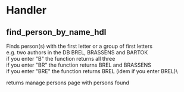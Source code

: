 # Handler
 
## find_person_by_name_hdl

Finds person(s) with the first letter or a group of first letters\
e.g. two authors in the DB BREL, BRASSENS and BARTOK\
if you enter "B" the function returns all three\
if you enter "BR" the function returns BREL and BRASSENS\
if you enter "BRE" the function returns BREL (idem if you enter BREL)\

returns manage persons page with persons found
